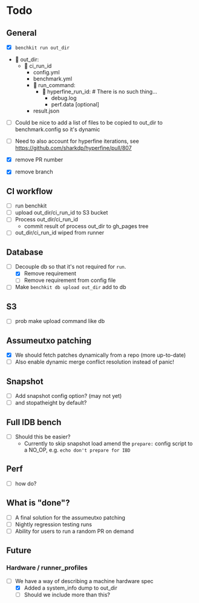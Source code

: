 # Todo

## General

- [x] `benchkit run out_dir`
-  out_dir:
    -  ci_run_id
        - config.yml
        - benchmark.yml
        -  run_command:
            -  hyperfine_run_id: # There is no such thing...
                - debug.log
                - perf.data [optional]
        - result.json

- [ ] Could be nice to add a list of files to be copied to out_dir to benchmark.config so it's dynamic
- [ ] Need to also account for hyperfine iterations, see https://github.com/sharkdp/hyperfine/pull/807
- [x] remove PR number
- [x] remove branch


## CI workflow
- [ ] run benchkit
- [ ] upload out_dir/ci_run_id to S3 bucket
- [ ] Process out_dir/ci_run_id
    - commit result of process out_dir to gh_pages tree
- [ ] out_dir/ci_run_id wiped from runner

## Database
- [ ] Decouple db so that it's not required for `run`.
    - [x] Remove requirement
    - [ ] Remove requirement from config file
- [ ] Make `benchkit db upload out_dir` add to db

## S3
- [ ] prob make upload command like db

## Assumeutxo patching
- [x] We should fetch patches dynamically from a repo (more up-to-date)
- [ ] Also enable dynamic merge conflict resolution instead of panic!

## Snapshot
- [ ] Add snapshot config option? (may not yet)
- [ ] and stopatheight by default?

## Full IDB bench
- [ ] Should this be easier?
    - Currently to skip snapshot load amend the `prepare:` config script to a NO_OP, e.g. `echo don't prepare for IBD`

## Perf
- [ ] how do?

## What is "done"?
- [ ] A final solution for the assumeutxo patching
- [ ] Nightly regression testing runs
- [ ] Ability for users to run a random PR on demand

## Future
### Hardware / runner_profiles
- [ ] We have a way of describing a machine hardware spec
    - [x] Added a system_info dump to out_dir
    - [ ] Should we include more than this?
